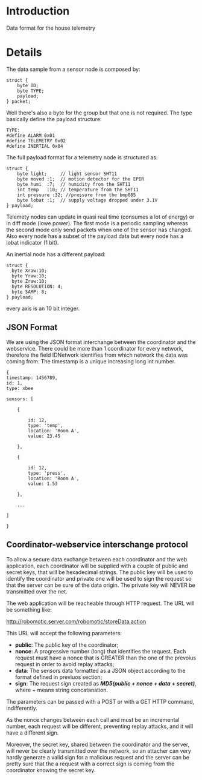 # Introduction #

Data format for the house telemetry


# Details #

The data sample from a sensor node is composed by:
```
struct {
    byte ID;
    byte TYPE;
    payload;     
} packet;
```

Well there's also a byte for the group but that one is not required.
The type basically define the payload structure:
```
TYPE:
#define ALARM 0x01
#define TELEMETRY 0x02
#define INERTIAL 0x04
```
The full payload format for a telemetry node is structured as:

```
struct {
    byte light;     // light sensor SHT11
    byte moved :1;  // motion detector for the EPIR
    byte humi  :7;  // humidity from the SHT11
    int temp   :10; // temperature from the SHT11
    int pressure :32; //pressure from the bmp085
    byte lobat :1;  // supply voltage dropped under 3.1V
} payload;
```
Telemety nodes can update in quasi real time (consumes a lot of energy) or in diff mode (lowe power). The first mode is a periodic sampling whereas the second mode only send packets when one of the sensor has changed.
Also every node has a subset of the payload data but every node has a lobat indicator (1 bit).

An inertial node has a different payload:

```
struct {
  byte Xraw:10;
  byte Yraw:10;
  byte Zraw:10;
  byte RESOLUTION: 4;
  byte SAMP: 8;
} payload;
```
every axis is an 10 bit integer.

## JSON Format ##
We are using the JSON format interchange between the coordinator and the webservice.
There could be more than 1 coordinator for every network, therefore the field IDNetwork identifies from which network the data was coming from.
The timestamp is a unique increasing long int number.

```
{
timestamp: 1456789,
id: 1,
type: xbee

sensors: [

    {

        id: 12,
        type: 'temp',
        location: 'Room A',
        value: 23.45

    },

    {

        id: 12,
        type: 'press',
        location: 'Room A',
        value: 1.53

    },

    ...

]

}
```

## Coordinator-webservice interschange protocol ##

To allow a secure data exchange between each coordinator and the web application, each coordinator will
be supplied with a couple of public and secret keys, that will be hexadecimal strings. The public key
will be used to identify the coordinator and private one will be used to sign the request so that the
server can be sure of the data origin. The private key will NEVER be transmitted over the net.

The web application will be reacheable through HTTP request. The URL will be something like:

http://robomotic.server.com/robomotic/storeData.action

This URL will accept the following parameters:

  * **public**: The public key of the coordinator;
  * **nonce**: A progressive number (long) that identifies the request. Each request must have a nonce that is GREATER than the one of the prevoius request in order to avoid replay attacks;
  * **data**: The sensors data formatted as a JSON object according to the format defined in previuos section;
  * **sign**: The request sign created as _**MD5(public + nonce + data + secret)**_, where + means string concatanation.

The parameters can be passed with a POST or with a GET HTTP command, indifferently.

As the nonce changes between each call and must be an incremental number, each request will be different, preventing replay attacks, and it will have a different sign.

Moreover, the secret key, shared between the coordinator and the server, will never be clearly transmitted over the network, so an attacher can very hardly generate a valid sign for a malicious request and the server can be pretty sure that the a request with a correct sign is coming from the coordinator knowing the secret key.